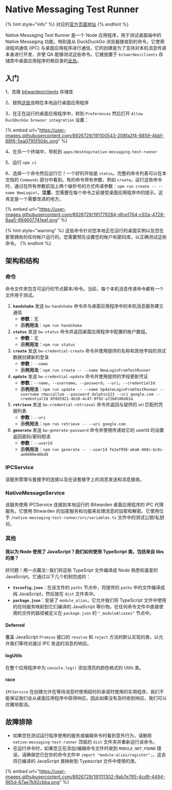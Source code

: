 # Native Messaging Test Runner

{% hint style="info" %}
对应的[官方页面地址](https://contributing.bitwarden.com/getting-started/clients/desktop/native-messaging-test-runner)
{% endhint %}

Native Messaging Test Runner 是一个 Node 应用程序，用于测试桌面端中的 Native Messaging 功能，特别是从 DuckDuckGo 浏览器接收到的命令。它使用进程间通信 (IPC) 与桌面应用程序进行通信。它的创建是为了支持对本机消息传递本身进行开发，并使 QA 能够测试这些命令。它被放置于 `bitwarden/clients` 存储库中桌面应用程序的根目录的[此处](https://github.com/bitwarden/clients/tree/master/apps/desktop/native-messaging-test-runner)。

## 入门 <a href="#getting-started" id="getting-started"></a>

1、克隆 [bitwarden/clients](https://github.com/bitwarden/clients) 存储库

2、按照[这些](./)说明在本地运行桌面应用程序

3、在正在运行的桌面应用程序中，转到 `Preferences` 然后打开 `Allow DuckDuckGo browser integration` 设置：

{% embed url="https://user-images.githubusercontent.com/8926729/191100543-208fa2f4-8859-4bbf-86f6-5ea0795f504c.png" %}

4、在另一个终端中，导航到 `apps/desktop/native-messaging-test-runner`

5、运行 `npm ci`

6、选择一个命令然后运行它！一个好的开始是 `status`。完整的命令列表可以在本文档的 `Commands` 部分中看到。有的命令带有参数，例如 `create`。运行这些命令时，通过在所有参数前加上两个破折号的方式传递参数：`npm run create -- --name NewLogin!`。**注意**，您需要在每个命令之前接受桌面应用程序中的提示。这肯定是一个需要改进的地方。

{% embed url="https://user-images.githubusercontent.com/8926729/191779284-dfce1764-c92a-4728-8aa5-994607741eef.png" %}

{% hint style="warning" %}
这些命令针对您本地正在运行的桌面实例以及您在那里拥有的任何帐户运行的。您需要预先设置您的帐户和密码库，以正确测试这些命令。
{% endhint %}

## 架构和结构 <a href="#architecture-and-structure" id="architecture-and-structure"></a>

### 命令 <a href="#commands" id="commands"></a>

命令文件夹包含可运行的节点脚本/命令。当前，每个本机消息传递命令都有一个文件用于测试。

1. **`handshake`** 发送 `bw-handshake` 命令并与桌面应用程序中的本机消息服务建立通信
   * **参数**：无
   * **示例用法**：`npm run handshake`
2. **`status`** 发送 `bw-status` 命令并返回桌面应用程序中配置的帐户数组。
   * **参数**：无
   * **示例用法**：`npm run status`
3. **`create`** 发送 `bw-credential-create` 命令并使用提供的名称和其他字段的测试数据创建新的登录
   * **参数**：`--name`
   * **示例用法**：`npm run create -- --name NewLoginFromTestRunner`
4. **`update`** 发送 `bw-credential-update` 命令并使用提供的字段更新凭证
   * **参数**：`--name`，`--username`，`--password`，`--uri`，`--credentialId`
   * **示例用法**：`npm run update -- --name UpdateLoginFromTestRunner --username rmaccallum --password dolphin123 --uri google.com --credentialId 8fdd5921-4b10-4c47-9f92-af2b0106d63a`
5. **`retrieve`** 发送 `bw-credential-retrieval` 命令并返回与提供的 uri 匹配的凭据列表
   * **参数**：`--uri`
   * **示例用法**：`npm run retrieve -- --uri google.com`
6. **`generate`** 发送 `bw-generate-password` 命令并使用传递给它的 userId 的设置返回密码/密码短语
   * **参数**：`--userId`
   * **示例用法**：`npm run generate -- --userId fe2af956-a6a6-468c-bc8c-ae6600e48bdd`

### IPCService

该服务管理与套接字的连接以及在该套接字上的消息发送和消息接收。

### NativeMessageService

该服务使用 IPCService 连接到本地运行的 Bitwarden 桌面应用程序的 IPC 代理服务。它使用 Bitwarden 的加密服务和功能来处理消息的加密和解密。它使用位于 `/native-messaging-test-runner/src/variables.ts` 文件中的测试公钥/私钥对。

### 其他 <a href="#other" id="other"></a>

#### 我以为 Node 使用了 JavaScript？我们如何使用 TypeScript 类，包括来自 libs 的类？ <a href="#i-thought-node-used-javascript-how-are-we-using-typescript-classes-including-the-ones-from-libs" id="i-thought-node-used-javascript-how-are-we-using-typescript-classes-including-the-ones-from-libs"></a>

好问题！用一点魔法✨我们将这些 TypeSript 文件编译成 Node 熟悉和喜爱的 JavaScript。它通过以下几个机制完成的：

* **`tsconfig.json`**：在该文件的 `paths` 节点中，将提供的 `paths` 中的文件编译成纯 JavaScript，然后放在 `dist` 文件夹中。
* **`package.json`**：安装了 `module_alias`，它允许我们将 TypeScript 文件中使用的任何服务映射到它们编译的 JavaScript 等价物。在任何命令文件中直接使用的文件的路径被定义在 `package.json` 的 `"_moduleAliases"` 节点中。

#### **Deferred** <a href="#deferred" id="deferred"></a>

覆盖 JavaScript `Promise` 接口的 `resolve` 和 `reject` 方法的默认实现的类，以允许我们等待对通过 IPC 发送的消息的响应。

#### **logUtils** <a href="#logutils" id="logutils"></a>

在整个应用程序中为 `console.log()` 添加漂亮的颜色格式的 Utils 类。

#### race

`IPCService` 在创建允许在等待消息时使用超时的承诺时使用的实用程序。我们不能保证我们会从桌面应用程序中获得响应，因此如果没有及时收到响应，我们可以优雅地取消。

## 故障排除 <a href="#troubleshooting" id="troubleshooting"></a>

* 如果您在测试运行程序使用的服务或编辑命令时看到意外行为，请删除 `native-messaging-test-runner` 顶层的 `dist` 文件夹并重新运行该命令。
* 在运行命令时，如果您正在添加/编辑命令文件时收到 `MODULE_NOT_FOUND` 错误，请确保您已在你的命令文件中 `import "module-alias/register";`。这会将已编译的 JavaScript 类映射到 Typescript 文件中使用的类。

{% embed url="https://user-images.githubusercontent.com/8926729/191111302-8ab7e795-4cd9-4494-965d-67ae7b92cbba.png" %}
